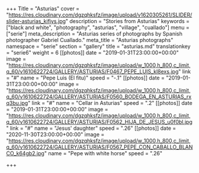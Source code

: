 +++
Title = "Asturias"
cover = "https://res.cloudinary.com/dgzqhksfz/image/upload/v1620305261/SLIDER/slider-asturias_kifjys.jpg"
description = "Stories from Asturias"
keywords = ["black and white", "photography", "asturias", "village", "cuallado"]
menu = ["serie"]
meta_description = "Asturias series of photographs by Spanish photographer Gabriel Cuallado."
meta_title = "Asturias photographs"
namespace = "serie"
section = "gallery"
title = "asturias.md"
translationkey = "serie6"
weight = 6
[[photos]]
date = "2019-01-31T23:00:00+00:00"
image = "https://res.cloudinary.com/dgzqhksfz/image/upload/w_1000,h_800,c_limit,q_60/v1610622724/GALLERY/ASTURIAS/F0467_PEPE_LUIS_kl8exs.jpg"
link = "#"
name = "Pepe Luis (El fitu)"
speed = "-.1"
[[photos]]
date = "2019-01-31T23:00:00+00:00"
image = "https://res.cloudinary.com/dgzqhksfz/image/upload/w_1000,h_800,c_limit,q_60/v1610622724/GALLERY/ASTURIAS/F0560_BODEGA_EN_ASTURIAS_rxq3bu.jpg"
link = "#"
name = "Cellar in Asturias"
speed = ".2"
[[photos]]
date = "2019-01-31T23:00:00+00:00"
image = "https://res.cloudinary.com/dgzqhksfz/image/upload/w_1000,h_800,c_limit,q_60/v1610622724/GALLERY/ASTURIAS/F0562_HIJA_DE_JESUS_u0f0bl.jpg"
link = "#"
name = "Jesus' daughter"
speed = ".26"
[[photos]]
date = "2020-11-30T23:00:00+00:00"
image = "https://res.cloudinary.com/dgzqhksfz/image/upload/w_1000,h_800,c_limit,q_60/v1610622724/GALLERY/ASTURIAS/F0567_PEPE_CON_CABALLO_BLANCO_k64gb2.jpg"
name = "Pepe with white horse"
speed = ".26"

+++
